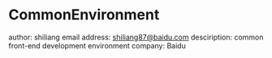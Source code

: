 # CommonEnvironment
author: shiliang
email address: shiliang87@baidu.com
desciription: common front-end development environment
company: Baidu
